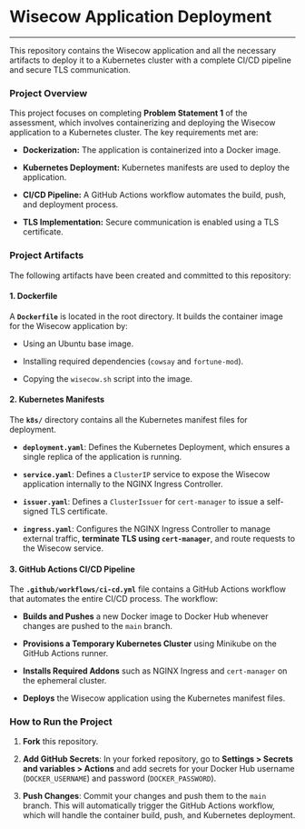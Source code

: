 # Wisecow Application Deployment
* * * * *
This repository contains the Wisecow application and all the necessary artifacts to deploy it to a Kubernetes cluster with a complete CI/CD pipeline and secure TLS communication.

### Project Overview

This project focuses on completing **Problem Statement 1** of the assessment, which involves containerizing and deploying the Wisecow application to a Kubernetes cluster. The key requirements met are:

-   **Dockerization:** The application is containerized into a Docker image.

-   **Kubernetes Deployment:** Kubernetes manifests are used to deploy the application.

-   **CI/CD Pipeline:** A GitHub Actions workflow automates the build, push, and deployment process.

-   **TLS Implementation:** Secure communication is enabled using a TLS certificate.

### Project Artifacts

The following artifacts have been created and committed to this repository:

#### 1\. Dockerfile

A **`Dockerfile`** is located in the root directory. It builds the container image for the Wisecow application by:

-   Using an Ubuntu base image.

-   Installing required dependencies (`cowsay` and `fortune-mod`).

-   Copying the `wisecow.sh` script into the image.

#### 2\. Kubernetes Manifests

The **`k8s/`** directory contains all the Kubernetes manifest files for deployment.

-   **`deployment.yaml`**: Defines the Kubernetes Deployment, which ensures a single replica of the application is running.

-   **`service.yaml`**: Defines a `ClusterIP` service to expose the Wisecow application internally to the NGINX Ingress Controller.

-   **`issuer.yaml`**: Defines a `ClusterIssuer` for `cert-manager` to issue a self-signed TLS certificate.

-   **`ingress.yaml`**: Configures the NGINX Ingress Controller to manage external traffic, **terminate TLS using `cert-manager`**, and route requests to the Wisecow service.

#### 3\. GitHub Actions CI/CD Pipeline

The **`.github/workflows/ci-cd.yml`** file contains a GitHub Actions workflow that automates the entire CI/CD process. The workflow:

-   **Builds and Pushes** a new Docker image to Docker Hub whenever changes are pushed to the `main` branch.

-   **Provisions a Temporary Kubernetes Cluster** using Minikube on the GitHub Actions runner.

-   **Installs Required Addons** such as NGINX Ingress and `cert-manager` on the ephemeral cluster.

-   **Deploys** the Wisecow application using the Kubernetes manifest files.

### How to Run the Project

1.  **Fork** this repository.

2.  **Add GitHub Secrets**: In your forked repository, go to **Settings > Secrets and variables > Actions** and add secrets for your Docker Hub username (`DOCKER_USERNAME`) and password (`DOCKER_PASSWORD`).

3.  **Push Changes**: Commit your changes and push them to the `main` branch. This will automatically trigger the GitHub Actions workflow, which will handle the container build, push, and Kubernetes deployment.
